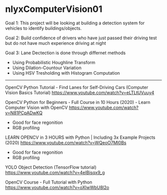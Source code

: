 # nlyxComputerVision01

Goal 1: This project will be looking at building a detection system for vehicles to identify buildings/objects.

Goal 2: Build confidence of drivers who have just passed their driving test but do not have much experience driving at night

Goal 3: Lane Dectection is done through differnet methods
- Using Probabilistic Houghline Transform
- Using Dilation-Countour Variation
- Using HSV Tresholding with Histogram Computation

______________________________________

OpenCV Python Tutorial - Find Lanes for Self-Driving Cars (Computer Vision Basics Tutorial)
https://www.youtube.com/watch?v=eLTLtUVuuy4

OpenCV Python for Beginners - Full Course in 10 Hours (2020) - Learn Computer Vision with OpenCV
https://www.youtube.com/watch?v=N81PCpADwKQ
- Good for face regonition
- RGB profiling

LEARN OPENCV in 3 HOURS with Python | Including 3x Example Projects (2020)
https://www.youtube.com/watch?v=WQeoO7MI0Bs
- Good for face regonition
- RGB profiling

YOLO Object Detection (TensorFlow tutorial)
https://www.youtube.com/watch?v=4eIBisqx9_g

OpenCV Course - Full Tutorial with Python
https://www.youtube.com/watch?v=oXlwWbU8l2o
